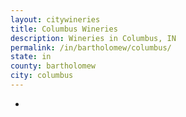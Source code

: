 ```yaml
---
layout: citywineries
title: Columbus Wineries
description: Wineries in Columbus, IN
permalink: /in/bartholomew/columbus/
state: in
county: bartholomew
city: columbus
---
```

-
